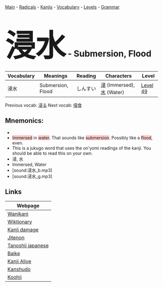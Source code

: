 <style> bigfont {font-size: 100px}</style>
[Main](../README.md) -
[Radicals](../radicals.md) -
[Kanjis](../kanjis.md) -
[Vocabulary](../vocabulary.md) -
[Levels](../levels.md) -
[Grammar](../grammar.md)
# <bigfont> 浸水</bigfont> - Submersion, Flood 

| Vocabulary | Meanings | Reading | Characters | Level |
| --- | --- | --- | --- | --- |
| 浸水 | Submersion, Flood | しんすい |  [浸](../kanjis/浸.md) (Immersed), [水](../kanjis/水.md) (Water) | [Level 49](../levels/wk_level49.md) |

Previous vocab: [浸る](浸る.md) Next vocab: [侵食](侵食.md) 

## Mnemonics:

* 
* <span style="background-color:#ffcccb"> Immersed</span> in <span style="background-color:#ffcccb"> water</span>. That sounds like <span style="background-color:#ffcccb"> submersion</span>. Possibly like a <span style="background-color:#ffcccb"> flood</span>, even.
* This is a jukugo word that uses the on'yomi readings of the kanji. You should be able to read this on your own.
* 浸, 水
* Immersed, Water
* [sound:浸水_b.mp3]
* [sound:浸水_g.mp3]


## Links 

| Webpage |
| --- |
| [Wanikani          ](https://www.wanikani.com/kanji/浸水) |
| [Wiktionary        ](https://en.wiktionary.org/wiki/浸水) |
| [Kanji damage      ](http://www.kanjidamage.com/kanji/search?utf8=✓&q=浸水) |
| [Jitenon           ](https://jitenon.com/kanji/浸水) |
| [Tanoshii japanese ](https://www.tanoshiijapanese.com/dictionary/kanji.cfm?k=浸水) |
| [Baike             ](https://baike.baidu.com/item/浸水) |
| [Kanji Alive       ](https://app.kanjialive.com/浸水) |
| [Kanshudo          ](https://www.kanshudo.com/searchmn?q=浸水) |
| [Koohii            ](https://kanji.koohii.com/study/kanji/浸水) |
